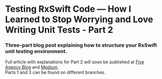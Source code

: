 # Testing RxSwift Code — How I Learned to Stop Worrying and Love Writing Unit Tests - Part 2
 
### Three-part blog post explaining how to structure your RxSwift unit testing environment.  
Full article with explanations for Part 2 will soon be published at [Five Agency Blog](https://five.agency/blog/) and [Medium](https://medium.com/@fivenyc).  
Parts 1 and 3 can be found on different branches.
